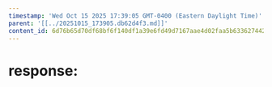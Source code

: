 ```yaml
---
timestamp: 'Wed Oct 15 2025 17:39:05 GMT-0400 (Eastern Daylight Time)'
parent: '[[../20251015_173905.db62d4f3.md]]'
content_id: 6d76b65d70df68bf6f140df1a39e6fd49d7167aae4d02faa5b63362744266256
---
```


# response:
